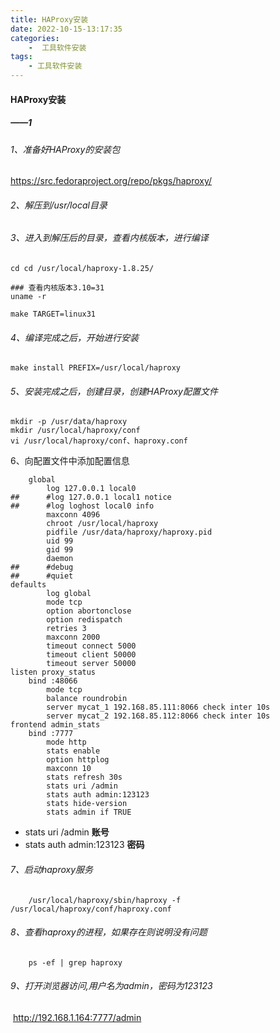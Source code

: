 ```yaml
---
title: HAProxy安装
date: 2022-10-15-13:17:35
categories:
	-  工具软件安装
tags:
	- 工具软件安装
---
```



#### HAProxy安装	

##### ——1

###### 1、准备好HAProxy的安装包

https://src.fedoraproject.org/repo/pkgs/haproxy/

###### 2、解压到/usr/local目录

###### 3、进入到解压后的目录，查看内核版本，进行编译

```shell
cd cd /usr/local/haproxy-1.8.25/

### 查看内核版本3.10=31
uname -r

make TARGET=linux31
```

###### 4、编译完成之后，开始进行安装

````shell
make install PREFIX=/usr/local/haproxy
````

###### 5、安装完成之后，创建目录，创建HAProxy配置文件

````shell
mkdir -p /usr/data/haproxy
mkdir /usr/local/haproxy/conf
vi /usr/local/haproxy/conf、haproxy.conf

````

6、向配置文件中添加配置信息

```shell
	global
		log 127.0.0.1 local0
##		#log 127.0.0.1 local1 notice
##		#log loghost local0 info
		maxconn 4096
		chroot /usr/local/haproxy
		pidfile /usr/data/haproxy/haproxy.pid
		uid 99
		gid 99
		daemon
##		#debug
##		#quiet
defaults
		log global
		mode tcp
		option abortonclose
		option redispatch
		retries 3
		maxconn 2000
		timeout connect 5000
		timeout client 50000
		timeout server 50000
listen proxy_status
	bind :48066
		mode tcp
		balance roundrobin
		server mycat_1 192.168.85.111:8066 check inter 10s
		server mycat_2 192.168.85.112:8066 check inter 10s
frontend admin_stats
	bind :7777
		mode http
		stats enable
		option httplog
		maxconn 10
		stats refresh 30s
		stats uri /admin
		stats auth admin:123123
		stats hide-version
		stats admin if TRUE
```

* stats uri /admin                   		   **账号**
* stats auth admin:123123       	   **密码**

###### 7、启动haproxy服务

```shell
	/usr/local/haproxy/sbin/haproxy -f /usr/local/haproxy/conf/haproxy.conf
```

###### 8、查看haproxy的进程，如果存在则说明没有问题

```shell
	ps -ef | grep haproxy
```

###### 9、打开浏览器访问,用户名为admin，密码为123123

​	http://192.168.1.164:7777/admin



